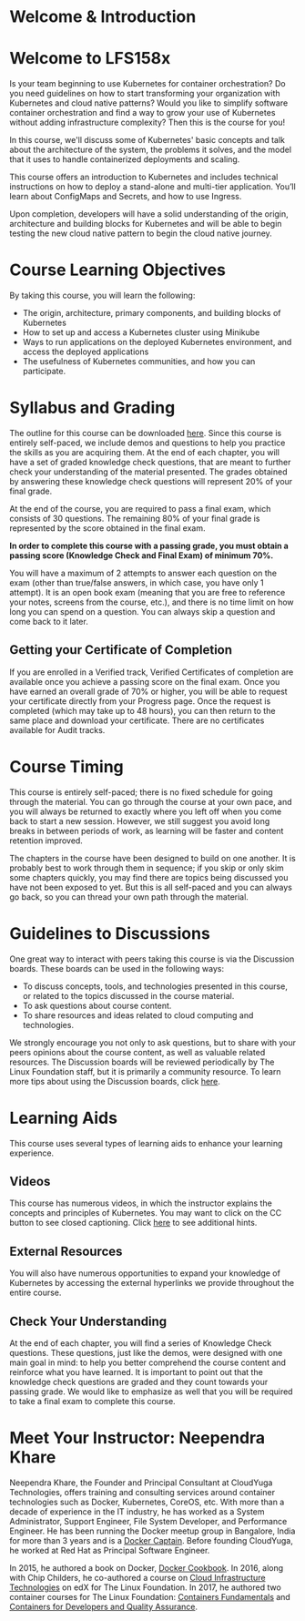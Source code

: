 Welcome & Introduction
======================

# Welcome to LFS158x
Is your team beginning to use Kubernetes for container orchestration? Do you need guidelines on how to start transforming your organization with Kubernetes and cloud native patterns? Would you like to simplify software container orchestration and find a way to grow your use of Kubernetes without adding infrastructure complexity? Then this is the course for you!

In this course, we'll discuss some of Kubernetes' basic concepts and talk about the architecture of the system, the problems it solves, and the model that it uses to handle containerized deployments and scaling.

This course offers an introduction to Kubernetes and includes technical instructions on how to deploy a stand-alone and multi-tier application. You’ll learn about ConfigMaps and Secrets, and how to use Ingress.

Upon completion, developers will have a solid understanding of the origin, architecture and building blocks for Kubernetes and will be able to begin testing the new cloud native pattern to begin the cloud native journey.

# Course Learning Objectives
By taking this course, you will learn the following:

+ The origin, architecture, primary components, and building blocks of Kubernetes
+ How to set up and access a Kubernetes cluster using Minikube
+ Ways to run applications on the deployed Kubernetes environment, and access the deployed applications
+ The usefulness of Kubernetes communities, and how you can participate.

# Syllabus and Grading
The outline for this course can be downloaded [here](https://prod-edxapp.edx-cdn.org/assets/courseware/v1/d41e7f113692772badd9322b59c82062/asset-v1:LinuxFoundationX+LFS158x+2T2017+type@asset+block/LFS158x_-_Introduction_to_Kubernetes.pdf). Since this course is entirely self-paced, we include demos and questions to help you practice the skills as you are acquiring them. At the end of each chapter, you will have a set of graded knowledge check questions, that are meant to further check your understanding of the material presented. The grades obtained by answering these knowledge check questions will represent 20% of your final grade.

At the end of the course, you are required to pass a final exam, which consists of 30 questions. The remaining 80% of your final grade is represented by the score obtained in the final exam.

__In order to complete this course with a passing grade, you must obtain a passing score (Knowledge Check and Final Exam) of minimum 70%.__

You will have a maximum of 2 attempts to answer each question on the exam (other than true/false answers, in which case, you have only 1 attempt). It is an open book exam (meaning that you are free to reference your notes, screens from the course, etc.), and there is no time limit on how long you can spend on a question. You can always skip a question and come back to it later.

## Getting your Certificate of Completion
If you are enrolled in a Verified track, Verified Certificates of completion are available once you achieve a passing score on the final exam. Once you have earned an overall grade of 70% or higher, you will be able to request your certificate directly from your Progress page. Once the request is completed (which may take up to 48 hours), you can then return to the same place and download your certificate. There are no certificates available for Audit tracks.

# Course Timing
This course is entirely self-paced; there is no fixed schedule for going through the material. You can go through the course at your own pace, and you will always be returned to exactly where you left off when you come back to start a new session. However, we still suggest you avoid long breaks in between periods of work, as learning will be faster and content retention improved.

The chapters in the course have been designed to build on one another. It is probably best to work through them in sequence; if you skip or only skim some chapters quickly, you may find there are topics being discussed you have not been exposed to yet. But this is all self-paced and you can always go back, so you can thread your own path through the material.

# Guidelines to Discussions
One great way to interact with peers taking this course is via the Discussion boards. These boards can be used in the following ways:

+ To discuss concepts, tools, and technologies presented in this course, or related to the topics discussed in the course material.
+ To ask questions about course content.
+ To share resources and ideas related to cloud computing and technologies.

We strongly encourage you not only to ask questions, but to share with your peers opinions about the course content, as well as valuable related resources. The Discussion boards will be reviewed periodically by The Linux Foundation staff, but it is primarily a community resource. To learn more tips about using the Discussion boards, click [here](http://blog.edx.org/getting-most-out-edx-discussion-forums).

# Learning Aids
This course uses several types of learning aids to enhance your learning experience. 

## Videos
This course has numerous videos, in which the instructor explains the concepts and principles of Kubernetes. You may want to click on the CC button to see closed captioning. Click [here](https://courses.edx.org/asset-v1:LinuxFoundationX+LFS151.x+2T2016+type@asset+block@Welcome_Chapter_Video_screencapture.jpg) to see additional hints. 

## External Resources
You will also have numerous opportunities to expand your knowledge of Kubernetes by accessing the external hyperlinks we provide throughout the entire course.

## Check Your Understanding
At the end of each chapter, you will find a series of Knowledge Check questions. These questions, just like the demos, were designed with one main goal in mind: to help you better comprehend the course content and reinforce what you have learned. It is important to point out that the knowledge check questions are graded and they count towards your passing grade. We would like to emphasize as well that you will be required to take a final exam to complete this course.

# Meet Your Instructor: Neependra Khare
Neependra Khare, the Founder and Principal Consultant at CloudYuga Technologies, offers training and consulting services around container technologies such as Docker, Kubernetes, CoreOS, etc. With more than a decade of experience in the IT industry, he has worked as a System Administrator, Support Engineer, File System Developer, and Performance Engineer. He has been running the Docker meetup group in Bangalore, India for more than 3 years and is a [Docker Captain](https://www.docker.com/community/docker-captains). Before founding CloudYuga, he worked at Red Hat as Principal Software Engineer.

In 2015, he authored a book on Docker, [Docker Cookbook](https://www.packtpub.com/virtualization-and-cloud/docker-cookbook). In 2016, along with Chip Childers, he co-authored a course on [Cloud Infrastructure Technologies](https://www.edx.org/course/introduction-cloud-infrastructure-linuxfoundationx-lfs151-x) on edX for The Linux Foundation. In 2017, he authored two container courses for The Linux Foundation: [Containers Fundamentals](https://training.linuxfoundation.org/linux-courses/system-administration-training/containers-fundamentals) and [Containers for Developers and Quality Assurance](https://training.linuxfoundation.org/linux-courses/system-administration-training/containers-for-developers-and-quality-assurance).

